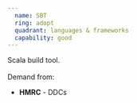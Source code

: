 ```yaml
---
  name: SBT
  ring: adopt
  quadrant: languages & frameworks
  capability: good
---
```

Scala build tool.
<br/><br/>Demand from: <ul><li><strong>HMRC</strong> - DDCs</li></ul>
